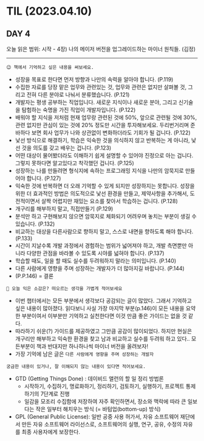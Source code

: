 # TIL (2023.04.10)

## DAY 4

오늘 읽은 범위: 시작 - 4장) 나의 메이저 버전을 업그레이드하는 마이너 원칙들. (김정)

---

```
😉 책에서 기억하고 싶은 내용을 써보세요.
```

- 성장을 목표로 한다면 먼저 방향과 나만의 속력을 알아야 합니다. (P.119)
- 수집한 자료를 당장 맡은 업무와 관련있는 것, 업무와 관련은 없지만 살펴볼 것, 그리고 전혀 다른 분야로 나눠서 분류했습니다. (P.121)
- 개발자는 평생 공부하는 직업입니다. 새로운 지식이나 새로운 분야, 그리고 신기술을 탐험하는 숙명을 가진 직업이 개발자입니다. (P.122)
- 배워야 할 지식을 저처럼 현재 업무랑 관련된 것에 50%, 앞으로 관련될 것에 30%, 관련 없지만 관심이 있는 것에 20% 정도만 시간을 투자해보세요. 두리번거리며 준바하다 보면 회사 업무가 나와 상관없이 변화하더라도 기회가 될 겁니다. (P.122)
- 낯선 방식으로 해결하기, 학습은 익숙한 것을 의식하지 않고 반복하는 게 아니라, 낯선 것을 의도를 갖고 배우는 겁니다. (P.123)
- 어떤 대상이 물어봤더라도 이해하기 쉽게 설명할 수 있어야 진정으로 아는 겁니다. 그렇지 못하다면 알고있다고 착각했던 겁니다. (P.125)
- 성장하는 나를 만들려면 형식지에 속하는 프로그래밍 지식을 나만의 암묵지로 만들어야 합니다. (P.127)
- 익숙한 것에 반복하면 더 오래 기억할 수 있게 되지만 성장하지는 못합니다. 성장을 위한 더 효과적인 방법은 의도적으로 낯선 환경을 만들고, 제약사항을 추가해서, 도전적이면서 살짝 어렵지만 재밌는 요소를 찾아서 학습하는 겁니다. (P.128)
- 개구리를 해부하지 말고, 직접만들기 (P.129)
- 분석만 하고 구현해보지 않으면 암묵지로 체화되기 어려우며 놓치는 부분이 생길 수 있습니다. (P.132)
- 비교하는 대상을 다른사람으로 향하지 말고, 스스로 내면을 향하도록 해야 합니다. (P.133)
- 시간이 지날수록 개발 과정에서 경험하는 범위가 넓어져야 하고, 개발 측면뿐만 아니라 다양한 관점을 바라볼 수 있도록 시야를 넓혀야 합니다. (P.137)
- 학습할 때도, 일을 할 때도 실수를 두려워하지 말라는 의미입니다. (P.140)
- 다른 사람에게 영향을 주며 성장하는 개발자가 더 많아지길 바랍니다. (P.144)
- (P.P.146) = 결론

```
🤔 오늘 익은 소감은? 떠오르는 생각을 가볍게 적어보세요
```

- 이번 챕터에서는 모든 부분에서 생각보다 공감되는 글이 많았다. 그래서 기억하고 싶은 내용이 많아졌다. 읽다보니 사실 가장 마지막 부분(p.146)이 모든 내용을 요약한 부분이여서 이부분만 기억하고 실천한다면 이것 만큼 좋은 가이드는 없을 것 같다.
- 따라하기 쉬운(?) 가이드를 제공하였고 그만큼 공감이 많이되었다. 하지만 현실은 개구리만 해부하고 익숙한 환경을 찾고 남과 비교하고 실수를 두려워 하고 있다.. 모든부분이 책과 반대지만 하나하나씩 마이너 버전을 올려보자!
- 가장 기억에 남은 글은 `다른 사람에게 영향을 주며 성장하는 개발자`

```
궁금한 내용이 있거나, 잘 이해되지 않는 내용이 있다면 적어보세요.
```

- GTD (Getting Things Done) : 데이비드 앨런의 할 일 정리 방법론
  - 시작하기, 수집하기, 명료화하기, 정리하기, 검토하기, 실행하기, 프로젝트 통제하기의 7단계로 진행
  - 일감을 모조리 수집함에 저장하여 자주 확인하면서, 장소와 맥락에 따라 큰 일보다는 작은 일부터 해치우는 방식 (= 바텀업(bottom-up) 방식)
- GPL (General Public License): 일반 공중 사용 허가서, 자유 소프트웨어 재단에서 만든 자유 소프트웨어 라이선스로, 소프트웨어의 실행, 연구, 공유, 수정의 자유를 최종 사용자에게 보장한다.
